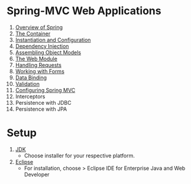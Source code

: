 # Spring-MVC Web Applications

1. [Overview of Spring](https://github.com/asmalizaa/smvcwa/blob/main/Chapter1.md)
2. [The Container](https://github.com/asmalizaa/smvcwa/blob/main/Chapter2.md)
3. [Instantiation and Configuration](https://github.com/asmalizaa/smvcwa/blob/main/Chapter3.md)
4. [Dependency Injection](https://github.com/asmalizaa/smvcwa/blob/main/Chapter4.md)
5. [Assembling Object Models](https://github.com/asmalizaa/smvcwa/blob/main/Chapter5.md)
6. [The Web Module](https://github.com/asmalizaa/smvcwa/blob/main/Chapter6.md)
7. [Handling Requests](https://github.com/asmalizaa/smvcwa/blob/main/Chapter7.md)
8. [Working with Forms](https://github.com/asmalizaa/smvcwa/blob/main/Chapter8.md)
9. [Data Binding](https://github.com/asmalizaa/smvcwa/blob/main/Chapter9.md)
10. [Validation](https://github.com/asmalizaa/smvcwa/blob/main/Chapter10.md)
11. [Configuring Spring MVC](https://github.com/asmalizaa/smvcwa/blob/main/Chapter11.md)
12. Interceptors
13. Persistence with JDBC
14. Persistence with JPA

# Setup

1. [JDK](https://www.oracle.com/my/java/technologies/downloads/#jdk21-windows)
   - Choose installer for your respective platform.
3. [Eclipse](https://www.eclipse.org/downloads/)
   - For installation, choose > Eclipse IDE for Enterprise Java and Web Developer
